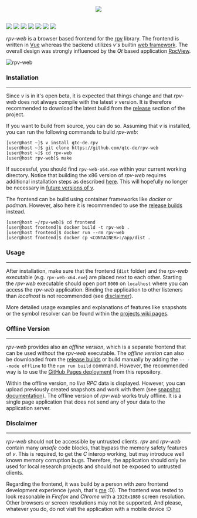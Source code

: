 <div align="center">
  <img src="https://github.com/qtc-de/rpv-web/assets/49147108/d14f5a54-8c87-4372-9671-d47676219ded"/>
</div>
<br/>

[![](https://github.com/qtc-de/rpv-web/actions/workflows/build.yml/badge.svg?branch=main)](https://github.com/qtc-de/rpv-web/actions/workflows/build.yml)
[![](https://github.com/qtc-de/rpv-web/actions/workflows/build.yml/badge.svg?branch=dev)](https://github.com/qtc-de/rpv-web/actions/workflows/build.yml)
[![](https://img.shields.io/badge/version-1.4.2-blue)](https://github.com/qtc-de/rpv-web/releases)
[![](https://img.shields.io/badge/language-v%20%26%20vue-blue)](https://vlang.io/)
[![](https://img.shields.io/badge/license-GPL%20v3.0-blue)](https://github.com/qtc-de/rpv-web/blob/master/LICENSE)
[![](https://img.shields.io/badge/Pages-fa6b05)](https://qtc-de.github.io/rpv-web/)
[![](https://img.shields.io/badge/Wiki-5669fc)](https://github.com/qtc-de/rpv-web/wiki)

*rpv-web* is a browser based frontend for the [rpv](https://github.com/qtc-de/rpv)
library. The frontend is written in [Vue](https://vuejs.org/) whereas the backend
utilizes *v's* builtin [web framework](https://github.com/vlang/v/tree/master/vlib/veb).
The overall design was strongly influenced by the *Qt* based application
[RpcView](https://www.rpcview.org/).


![rpv-web](https://github.com/qtc-de/rpv-web/assets/49147108/a2de08b6-e7f9-4a90-948c-bd9b1f37d150)


### Installation

----

Since *v* is in it's open beta, it is expected that things change and that *rpv-web*
does not always compile with the latest *v* version. It is therefore recommended to
download the latest build from the [release](https://github.com/qtc-de/rpv-web/releases/latest)
section of the project.

If you want to build from source, you can do so. Assuming that *v* is installed, you
can run the following commands to build *rpv-web*:

```console
[user@host ~]$ v install qtc-de.rpv
[user@host ~]$ git clone https://github.com/qtc-de/rpv-web
[user@host ~]$ cd rpv-web
[user@host rpv-web]$ make
```

If successful, you should find `rpv-web-x64.exe` within your current working directory.
Notice that building the x86 version of *rpv-web* requires additional installation steps
as described [here](https://github.com/qtc-de/rpv#installation). This will hopefully no
longer be necessary in [future versions of v](https://github.com/vlang/v/discussions/18670).

The frontend can be build using container frameworks like *docker* or *podman*. However,
also here it is recommended to use the [release builds](https://github.com/qtc-de/rpv-web/releases/latest)
instead.

```console
[user@host ~/rpv-web]$ cd frontend
[user@host frontend]$ docker build -t rpv-web .
[user@host frontend]$ docker run --rm rpv-web
[user@host frontend]$ docker cp <CONTAINER>:/app/dist .
```


### Usage

----

After installation, make sure that the frontend (`dist` folder) and the *rpv-web*
executable (e.g. `rpv-web-x64.exe`) are placed next to each other. Starting the
*rpv-web* executable should open port `8000` on `localhost` where you can access
the *rpv-web* application. Binding the application to other listeners than *localhost*
is not recommended (see [disclaimer](#disclaimer)).

More detailed usage examples and explanations of features like snapshots or the symbol
resolver can be found within the [projects wiki pages](https://github.com/qtc-de/rpv-web/wiki).


### Offline Version

----

*rpv-web* provides also an *offline version*, which is a separate frontend that can be
used without the *rpv-web* executable. The *offline version* can also be downloaded from
the [release builds](https://github.com/qtc-de/rpv-web/releases/latest) or build manually
by adding the `-- --mode offline` to the `npm run build` command. However, the recommended
way is to use the [GitHub Pages deployment](https://qtc-de.github.io/rpv-web/) from this
repository.

Within the offline version, no *live RPC* data is displayed. However, you can upload
previously created snapshots and work with them (see [snapshot documentation](https://github.com/qtc-de/rpv-web/wiki/snapshots)).
The offline version of *rpv-web* works truly offline. It is a single page application
that does not send any of your data to the application server.


### Disclaimer

----

*rpv-web* should not be accessible by untrusted clients. *rpv* and *rpv-web* contain many
*unsafe* code blocks, that bypass the memory safety features of *v*. This is required, to
get the *C* interop working, but may introduce well known memory corruption bugs. Therefore,
the application should only be used for local research projects and should not be exposed
to untrusted clients.

Regarding the frontend, it was build by a person with zero frontend development experience
(yeah, that's [me](https://twitter.com/qtc_de) :D). The frontend was tested to look reasonable
in *Firefox* and *Chrome* with a `1920x1080` screen resolution. Other browsers or screen
resolutions may not be supported. And please, whatever you do, do not visit the application
with a mobile device :D
